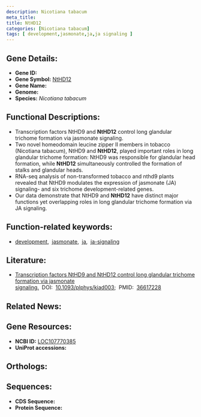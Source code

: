 ```yaml
---
description: Nicotiana tabacum
meta_title:
title: NtHD12
categories: [Nicotiana tabacum]
tags: [ development,jasmonate,ja,ja signaling ]
---
```


## Gene Details:
- **Gene ID:** []()
- **Gene Symbol:** <u>NtHD12</u>
- **Gene Name:** 
- **Genome:** []()
- **Species:** *Nicotiana tabacum*

## Functional Descriptions:
   - Transcription factors NtHD9 and **NtHD12** control long glandular trichome formation via jasmonate signaling.
   - Two novel homeodomain leucine zipper II members in tobacco (Nicotiana tabacum), NtHD9 and **NtHD12**, played important roles in long glandular trichome formation: NtHD9 was responsible for glandular head formation, while **NtHD12** simultaneously controlled the formation of stalks and glandular heads.
   - RNA-seq analysis of non-transformed tobacco and nthd9 plants revealed that NtHD9 modulates the expression of jasmonate (JA) signaling- and six trichome development-related genes.
   - Our data demonstrate that NtHD9 and **NtHD12** have distinct major functions yet overlapping roles in long glandular trichome formation via JA signaling.

## Function-related keywords:
   - [development](/tags/development/),&nbsp;&nbsp;[jasmonate](/tags/jasmonate/),&nbsp;&nbsp;[ja](/tags/ja/),&nbsp;&nbsp;[ja-signaling](/tags/ja-signaling/)

## Literature:
   - [Transcription factors NtHD9 and NtHD12 control long glandular trichome formation via jasmonate signaling.](https://doi.org/10.1093/plphys/kiad003)&nbsp;&nbsp;DOI:&nbsp;&nbsp;[10.1093/plphys/kiad003](https://doi.org/10.1093/plphys/kiad003);&nbsp;&nbsp;PMID:&nbsp;&nbsp;[36617228](https://pubmed.ncbi.nlm.nih.gov/36617228/)

## Related News:

## Gene Resources:
- **NCBI ID:**  [LOC107770385](https://www.ncbi.nlm.nih.gov/gene/?term=LOC107770385)
- **UniProt accessions:**  [](https://www.uniprot.org/uniprotkb//entry)

## Orthologs:

## Sequences:
- **CDS Sequence:**
- **Protein Sequence:**
